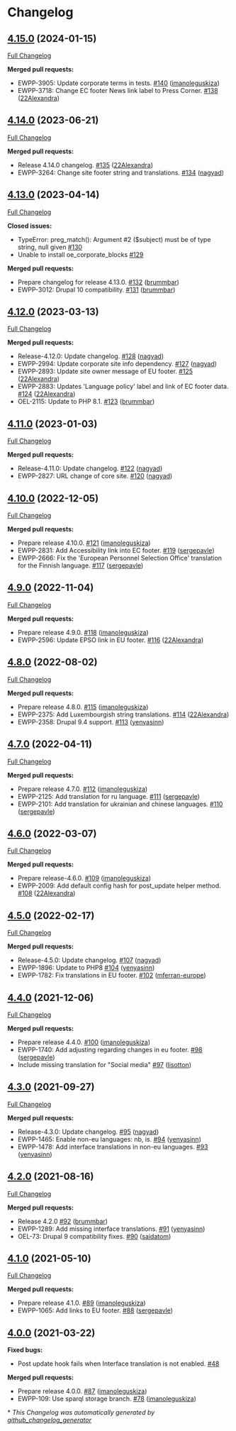 # Changelog

## [4.15.0](https://github.com/openeuropa/oe_corporate_blocks/tree/4.15.0) (2024-01-15)

[Full Changelog](https://github.com/openeuropa/oe_corporate_blocks/compare/4.14.0...4.15.0)

**Merged pull requests:**

- EWPP-3905: Update corporate terms in tests. [\#140](https://github.com/openeuropa/oe_corporate_blocks/pull/140) ([imanoleguskiza](https://github.com/imanoleguskiza))
- EWPP-3718: Change EC footer News link label to Press Corner. [\#138](https://github.com/openeuropa/oe_corporate_blocks/pull/138) ([22Alexandra](https://github.com/22Alexandra))

## [4.14.0](https://github.com/openeuropa/oe_corporate_blocks/tree/4.14.0) (2023-06-21)

[Full Changelog](https://github.com/openeuropa/oe_corporate_blocks/compare/4.13.0...4.14.0)

**Merged pull requests:**

- Release 4.14.0 changelog. [\#135](https://github.com/openeuropa/oe_corporate_blocks/pull/135) ([22Alexandra](https://github.com/22Alexandra))
- EWPP-3264: Change site footer string and translations. [\#134](https://github.com/openeuropa/oe_corporate_blocks/pull/134) ([nagyad](https://github.com/nagyad))

## [4.13.0](https://github.com/openeuropa/oe_corporate_blocks/tree/4.13.0) (2023-04-14)

[Full Changelog](https://github.com/openeuropa/oe_corporate_blocks/compare/4.12.0...4.13.0)

**Closed issues:**

- TypeError: preg\_match\(\): Argument \#2 \($subject\) must be of type string, null given [\#130](https://github.com/openeuropa/oe_corporate_blocks/issues/130)
- Unable to install oe\_corporate\_blocks [\#129](https://github.com/openeuropa/oe_corporate_blocks/issues/129)

**Merged pull requests:**

- Prepare changelog for release 4.13.0. [\#132](https://github.com/openeuropa/oe_corporate_blocks/pull/132) ([brummbar](https://github.com/brummbar))
- EWPP-3012: Drupal 10 compatibility. [\#131](https://github.com/openeuropa/oe_corporate_blocks/pull/131) ([brummbar](https://github.com/brummbar))

## [4.12.0](https://github.com/openeuropa/oe_corporate_blocks/tree/4.12.0) (2023-03-13)

[Full Changelog](https://github.com/openeuropa/oe_corporate_blocks/compare/4.11.0...4.12.0)

**Merged pull requests:**

- Release-4.12.0: Update changelog. [\#128](https://github.com/openeuropa/oe_corporate_blocks/pull/128) ([nagyad](https://github.com/nagyad))
- EWPP-2994: Update corporate site info dependency. [\#127](https://github.com/openeuropa/oe_corporate_blocks/pull/127) ([nagyad](https://github.com/nagyad))
- EWPP-2893: Update site owner message of EU footer. [\#125](https://github.com/openeuropa/oe_corporate_blocks/pull/125) ([22Alexandra](https://github.com/22Alexandra))
- EWPP-2883: Updates 'Language policy' label and link of EC footer data. [\#124](https://github.com/openeuropa/oe_corporate_blocks/pull/124) ([22Alexandra](https://github.com/22Alexandra))
- OEL-2115: Update to PHP 8.1. [\#123](https://github.com/openeuropa/oe_corporate_blocks/pull/123) ([brummbar](https://github.com/brummbar))

## [4.11.0](https://github.com/openeuropa/oe_corporate_blocks/tree/4.11.0) (2023-01-03)

[Full Changelog](https://github.com/openeuropa/oe_corporate_blocks/compare/4.10.0...4.11.0)

**Merged pull requests:**

- Release-4.11.0: Update changelog. [\#122](https://github.com/openeuropa/oe_corporate_blocks/pull/122) ([nagyad](https://github.com/nagyad))
- EWPP-2827: URL change of core site. [\#120](https://github.com/openeuropa/oe_corporate_blocks/pull/120) ([nagyad](https://github.com/nagyad))

## [4.10.0](https://github.com/openeuropa/oe_corporate_blocks/tree/4.10.0) (2022-12-05)

[Full Changelog](https://github.com/openeuropa/oe_corporate_blocks/compare/4.9.0...4.10.0)

**Merged pull requests:**

- Prepare release 4.10.0. [\#121](https://github.com/openeuropa/oe_corporate_blocks/pull/121) ([imanoleguskiza](https://github.com/imanoleguskiza))
- EWPP-2831: Add Accessibility link into EC footer. [\#119](https://github.com/openeuropa/oe_corporate_blocks/pull/119) ([sergepavle](https://github.com/sergepavle))
- EWPP-2666: Fix the 'European Personnel Selection Office' translation for the Finnish language. [\#117](https://github.com/openeuropa/oe_corporate_blocks/pull/117) ([sergepavle](https://github.com/sergepavle))

## [4.9.0](https://github.com/openeuropa/oe_corporate_blocks/tree/4.9.0) (2022-11-04)

[Full Changelog](https://github.com/openeuropa/oe_corporate_blocks/compare/4.8.0...4.9.0)

**Merged pull requests:**

- Prepare release 4.9.0. [\#118](https://github.com/openeuropa/oe_corporate_blocks/pull/118) ([imanoleguskiza](https://github.com/imanoleguskiza))
- EWPP-2596: Update EPSO link in EU footer. [\#116](https://github.com/openeuropa/oe_corporate_blocks/pull/116) ([22Alexandra](https://github.com/22Alexandra))

## [4.8.0](https://github.com/openeuropa/oe_corporate_blocks/tree/4.8.0) (2022-08-02)

[Full Changelog](https://github.com/openeuropa/oe_corporate_blocks/compare/4.7.0...4.8.0)

**Merged pull requests:**

- Prepare release 4.8.0. [\#115](https://github.com/openeuropa/oe_corporate_blocks/pull/115) ([imanoleguskiza](https://github.com/imanoleguskiza))
- EWPP-2375: Add Luxembourgish string translations. [\#114](https://github.com/openeuropa/oe_corporate_blocks/pull/114) ([22Alexandra](https://github.com/22Alexandra))
- EWPP-2358: Drupal 9.4 support. [\#113](https://github.com/openeuropa/oe_corporate_blocks/pull/113) ([yenyasinn](https://github.com/yenyasinn))

## [4.7.0](https://github.com/openeuropa/oe_corporate_blocks/tree/4.7.0) (2022-04-11)

[Full Changelog](https://github.com/openeuropa/oe_corporate_blocks/compare/4.6.0...4.7.0)

**Merged pull requests:**

- Prepare release 4.7.0. [\#112](https://github.com/openeuropa/oe_corporate_blocks/pull/112) ([imanoleguskiza](https://github.com/imanoleguskiza))
- EWPP-2125: Add translation for ru language. [\#111](https://github.com/openeuropa/oe_corporate_blocks/pull/111) ([sergepavle](https://github.com/sergepavle))
- EWPP-2101: Add translation for ukrainian and chinese languages. [\#110](https://github.com/openeuropa/oe_corporate_blocks/pull/110) ([sergepavle](https://github.com/sergepavle))

## [4.6.0](https://github.com/openeuropa/oe_corporate_blocks/tree/4.6.0) (2022-03-07)

[Full Changelog](https://github.com/openeuropa/oe_corporate_blocks/compare/4.5.0...4.6.0)

**Merged pull requests:**

- Prepare release-4.6.0. [\#109](https://github.com/openeuropa/oe_corporate_blocks/pull/109) ([imanoleguskiza](https://github.com/imanoleguskiza))
- EWPP-2009: Add default config hash for post\_update helper method. [\#108](https://github.com/openeuropa/oe_corporate_blocks/pull/108) ([22Alexandra](https://github.com/22Alexandra))

## [4.5.0](https://github.com/openeuropa/oe_corporate_blocks/tree/4.5.0) (2022-02-17)

[Full Changelog](https://github.com/openeuropa/oe_corporate_blocks/compare/4.4.0...4.5.0)

**Merged pull requests:**

- Release-4.5.0: Update changelog. [\#107](https://github.com/openeuropa/oe_corporate_blocks/pull/107) ([nagyad](https://github.com/nagyad))
- EWPP-1896: Update to PHP8 [\#104](https://github.com/openeuropa/oe_corporate_blocks/pull/104) ([yenyasinn](https://github.com/yenyasinn))
- EWPP-1782: Fix translations in EU footer. [\#102](https://github.com/openeuropa/oe_corporate_blocks/pull/102) ([mferran-europe](https://github.com/mferran-europe))

## [4.4.0](https://github.com/openeuropa/oe_corporate_blocks/tree/4.4.0) (2021-12-06)

[Full Changelog](https://github.com/openeuropa/oe_corporate_blocks/compare/4.3.0...4.4.0)

**Merged pull requests:**

- Prepare release 4.4.0. [\#100](https://github.com/openeuropa/oe_corporate_blocks/pull/100) ([imanoleguskiza](https://github.com/imanoleguskiza))
- EWPP-1740: Add adjusting regarding changes in eu footer. [\#98](https://github.com/openeuropa/oe_corporate_blocks/pull/98) ([sergepavle](https://github.com/sergepavle))
- Include missing translation for "Social media" [\#97](https://github.com/openeuropa/oe_corporate_blocks/pull/97) ([lisotton](https://github.com/lisotton))

## [4.3.0](https://github.com/openeuropa/oe_corporate_blocks/tree/4.3.0) (2021-09-27)

[Full Changelog](https://github.com/openeuropa/oe_corporate_blocks/compare/4.2.0...4.3.0)

**Merged pull requests:**

- Release-4.3.0: Update changelog. [\#95](https://github.com/openeuropa/oe_corporate_blocks/pull/95) ([nagyad](https://github.com/nagyad))
- EWPP-1465: Enable non-eu languages: nb, is. [\#94](https://github.com/openeuropa/oe_corporate_blocks/pull/94) ([yenyasinn](https://github.com/yenyasinn))
- EWPP-1478: Add interface translations in non-eu languages. [\#93](https://github.com/openeuropa/oe_corporate_blocks/pull/93) ([yenyasinn](https://github.com/yenyasinn))

## [4.2.0](https://github.com/openeuropa/oe_corporate_blocks/tree/4.2.0) (2021-08-16)

[Full Changelog](https://github.com/openeuropa/oe_corporate_blocks/compare/4.1.0...4.2.0)

**Merged pull requests:**

- Release 4.2.0 [\#92](https://github.com/openeuropa/oe_corporate_blocks/pull/92) ([brummbar](https://github.com/brummbar))
- EWPP-1289: Add missing interface translations. [\#91](https://github.com/openeuropa/oe_corporate_blocks/pull/91) ([yenyasinn](https://github.com/yenyasinn))
- OEL-73: Drupal 9 compatibility fixes. [\#90](https://github.com/openeuropa/oe_corporate_blocks/pull/90) ([saidatom](https://github.com/saidatom))

## [4.1.0](https://github.com/openeuropa/oe_corporate_blocks/tree/4.1.0) (2021-05-10)

[Full Changelog](https://github.com/openeuropa/oe_corporate_blocks/compare/4.0.0...4.1.0)

**Merged pull requests:**

- Prepare release 4.1.0. [\#89](https://github.com/openeuropa/oe_corporate_blocks/pull/89) ([imanoleguskiza](https://github.com/imanoleguskiza))
- EWPP-1065: Add links to EU footer. [\#88](https://github.com/openeuropa/oe_corporate_blocks/pull/88) ([sergepavle](https://github.com/sergepavle))

## [4.0.0](https://github.com/openeuropa/oe_corporate_blocks/tree/4.0.0) (2021-03-22)
**Fixed bugs:**

- Post update hook fails when Interface translation is not enabled. [\#48](https://github.com/openeuropa/oe_corporate_blocks/issues/48)

**Merged pull requests:**

- Prepare release 4.0.0. [\#87](https://github.com/openeuropa/oe_corporate_blocks/pull/87) ([imanoleguskiza](https://github.com/imanoleguskiza))
- EWPP-109: Use sparql storage branch. [\#78](https://github.com/openeuropa/oe_corporate_blocks/pull/78) ([imanoleguskiza](https://github.com/imanoleguskiza))



\* *This Changelog was automatically generated by [github_changelog_generator](https://github.com/github-changelog-generator/github-changelog-generator)*
